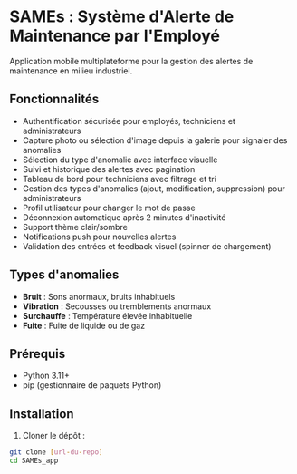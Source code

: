 # SAMEs : Système d'Alerte de Maintenance par l'Employé

Application mobile multiplateforme pour la gestion des alertes de maintenance en milieu industriel.

## Fonctionnalités

- Authentification sécurisée pour employés, techniciens et administrateurs
- Capture photo ou sélection d'image depuis la galerie pour signaler des anomalies
- Sélection du type d'anomalie avec interface visuelle
- Suivi et historique des alertes avec pagination
- Tableau de bord pour techniciens avec filtrage et tri
- Gestion des types d'anomalies (ajout, modification, suppression) pour administrateurs
- Profil utilisateur pour changer le mot de passe
- Déconnexion automatique après 2 minutes d'inactivité
- Support thème clair/sombre
- Notifications push pour nouvelles alertes
- Validation des entrées et feedback visuel (spinner de chargement)

## Types d'anomalies
- **Bruit** : Sons anormaux, bruits inhabituels
- **Vibration** : Secousses ou tremblements anormaux
- **Surchauffe** : Température élevée inhabituelle
- **Fuite** : Fuite de liquide ou de gaz

## Prérequis

- Python 3.11+
- pip (gestionnaire de paquets Python)

## Installation

1. Cloner le dépôt :
```bash
git clone [url-du-repo]
cd SAMEs_app